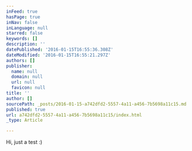 ```yaml
---
inFeed: true
hasPage: true
inNav: false
inLanguage: null
starred: false
keywords: []
description: ''
datePublished: '2016-01-15T16:55:36.308Z'
dateModified: '2016-01-15T16:55:21.297Z'
authors: []
publisher:
  name: null
  domain: null
  url: null
  favicon: null
title: ''
author: []
sourcePath: _posts/2016-01-15-a742dfd2-5557-4a11-a456-7b5698a11c15.md
published: true
url: a742dfd2-5557-4a11-a456-7b5698a11c15/index.html
_type: Article

---
```

Hi, just a test :)